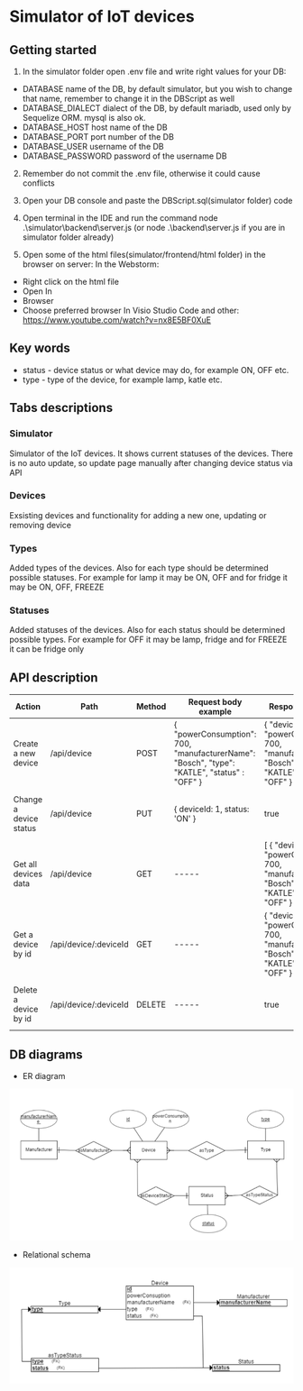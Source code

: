# Simulator of IoT devices

## Getting started

1. In the simulator folder open .env file and write right values for your DB:
* DATABASE name of the DB, by default simulator, but you wish to change that name, remember to change it in the DBScript as well
* DATABASE_DIALECT dialect of the DB, by default mariadb, used only by Sequelize ORM. mysql is also ok.
* DATABASE_HOST host name of the DB
* DATABASE_PORT port number of the DB
* DATABASE_USER username of the DB
* DATABASE_PASSWORD password of the username DB

2. Remember do not commit the .env file, otherwise it could cause conflicts

4. Open your DB console and paste the DBScript.sql(simulator folder) code

6. Open terminal in the IDE and run the command node .\simulator\backend\server.js (or node .\backend\server.js if you are in simulator folder already)

8. Open some of the html files(simulator/frontend/html folder) in the browser on server:
In the Webstorm:
* Right click on the html file
* Open In
* Browser
* Choose preferred browser
In Visio Studio Code and other: https://www.youtube.com/watch?v=nx8E5BF0XuE

## Key words
* status - device status or what device may do, for example ON, OFF etc.
* type - type of the device, for example lamp, katle etc.

## Tabs descriptions
### Simulator
Simulator of the IoT devices. It shows current statuses of the devices. There is no auto update, so update page manually after changing device status via API

### Devices
Exsisting devices and functionality for adding a new one, updating or removing device

### Types
Added types of the devices. Also for each type should be determined possible statuses. For example for lamp it may be ON, OFF and for fridge it may be ON, OFF, FREEZE

### Statuses
Added statuses of the devices. Also for each status should be determined possible types. For example for OFF it may be lamp, fridge and for FREEZE it can be fridge only

## API description
| Action | Path | Method | Request body example | Response example | Possible responses |
| -------- | ---- | ----- | ----- | ----- | ----- |
| Create a new device | /api/device | POST | { "powerConsumption": 700, "manufacturerName": "Bosch", "type": "KATLE", "status" : "OFF" } | { "deviceId": 2, "powerConsumption": 700, "manufacturerName": "Bosch", "type": "KATLE", "status": "OFF" } | object with the created device data, null - error |
| Change a device status | /api/device | PUT | { deviceId: 1, status: 'ON' } | true | true - updated, false - not updated(already was this status), null - error |
| Get all devices data | /api/device | GET | ----- | [ { "deviceId": 1, "powerConsumption": 700, "manufacturerName": "Bosch", "type": "KATLE", "status": "OFF" } ] | array with objects with device data, null - error |
| Get a device by id | /api/device/:deviceId | GET | ----- | { "deviceId": 1, "powerConsumption": 700, "manufacturerName": "Bosch", "type": "KATLE", "status": "OFF" } | object with the device data, null - error |
| Delete a device by id | /api/device/:deviceId | DELETE | ----- | true | true - deleted, false - not deleted (did not exist or already was deleted) |

## DB diagrams

* ER diagram

![DB ER diagram](https://github.com/MikhailDeriabin/smart_app/blob/master/simulator/doc_img/ER_diagram.png)

* Relational schema

![DB relational diagram](https://github.com/MikhailDeriabin/smart_app/blob/master/simulator/doc_img/Rel_diagram.png)
